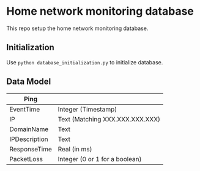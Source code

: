 # Home network monitoring database

This repo setup the home network monitoring database.

## Initialization

Use `python database_initialization.py` to initialize database.

## Data Model

| Ping          |                                 |
|---------------|---------------------------------|
| EventTime     | Integer (Timestamp)             |
| IP            | Text (Matching XXX.XXX.XXX.XXX) |
| DomainName    | Text                            |
| IPDescription | Text                            |
| ResponseTime  | Real (in ms)                    |
| PacketLoss    | Integer (0 or 1 for a boolean)  |

